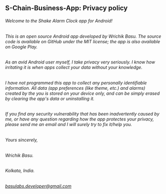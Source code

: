 ## S-Chain-Business-App: Privacy policy

###### Welcome to the Shake Alarm Clock app for Android!

###### This is an open source Android app developed by Wrichik Basu. The source code is available on GitHub under the MIT license; the app is also available on Google Play.

###### As an avid Android user myself, I take privacy very seriously. I know how irritating it is when apps collect your data without your knowledge.

###### I have not programmed this app to collect any personally identifiable information. All data (app preferences (like theme, etc.) and alarms) created by the you is stored on your device only, and can be simply erased by clearing the app's data or uninstalling it.

###### If you find any security vulnerability that has been inadvertently caused by me, or have any question regarding how the app protectes your privacy, please send me an email and I will surely try to fix it/help you.

###### Yours sincerely,
###### Wrichik Basu.
###### Kolkata, India.
###### basulabs.developer@gmail.com
